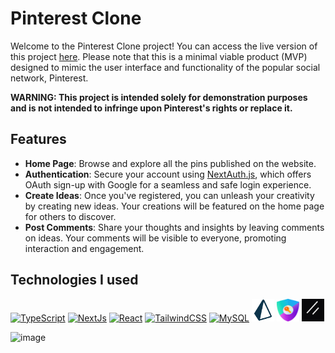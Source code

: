 # Pinterest Clone
Welcome to the Pinterest Clone project! You can access the live version of this project [here](https://pinterest-clone-amber.vercel.app/). Please note that this is a minimal viable product (MVP) designed to mimic the user interface and functionality of the popular social network, Pinterest.

**WARNING: This project is intended solely for demonstration purposes and is not intended to infringe upon Pinterest's rights or replace it.**

## Features
- **Home Page**: Browse and explore all the pins published on the website.
- **Authentication**: Secure your account using [NextAuth.js](https://next-auth.js.org/), which offers OAuth sign-up with Google for a seamless and safe login experience.
- **Create Ideas**: Once you've registered, you can unleash your creativity by creating new ideas. Your creations will be featured on the home page for others to discover.
- **Post Comments**: Share your thoughts and insights by leaving comments on ideas. Your comments will be visible to everyone, promoting interaction and engagement.

## Technologies I used
<p align="left">
<a href="https://www.typescriptlang.org/" target="_blank" rel="noreferrer"><img src="https://raw.githubusercontent.com/danielcranney/readme-generator/main/public/icons/skills/typescript-colored.svg" width="36" height="36" alt="TypeScript" /></a>
<a href="https://nextjs.org/docs" target="_blank" rel="noreferrer"><img src="https://raw.githubusercontent.com/danielcranney/readme-generator/main/public/icons/skills/nextjs-colored.svg" width="36" height="36" alt="NextJs" /></a>
<a href="https://reactjs.org/" target="_blank" rel="noreferrer"><img src="https://raw.githubusercontent.com/danielcranney/readme-generator/main/public/icons/skills/react-colored.svg" width="36" height="36" alt="React" /></a>
<a href="https://tailwindcss.com/" target="_blank" rel="noreferrer"><img src="https://raw.githubusercontent.com/danielcranney/readme-generator/main/public/icons/skills/tailwindcss-colored.svg" width="36" height="36" alt="TailwindCSS" /></a>
<a href="https://www.mysql.com/" target="_blank" rel="noreferrer"><img src="https://raw.githubusercontent.com/danielcranney/readme-generator/main/public/icons/skills/mysql-colored.svg" width="36" height="36" alt="MySQL" /></a>
<a href="https://www.prisma.io/" target="_blank" rel="noreferrer"><img src="readme_files/prisma.png" width="36" height="36" alt="Prisma" /></a>
<a href="https://next-auth.js.org/" target="_blank" rel="noreferrer"><img src="readme_files/next-auth.png" width="36" height="36" alt="NextAuth.js" /></a>
<a href="https://ui.shadcn.com/" target="_blank" rel="noreferrer"><img src="readme_files/shadcn-ui.png" width="36" height="36" alt="shadcn/ui" /></a>
</p>

![image](https://github.com/ZeberMVP/pinterest-clone/assets/106594858/90dce56d-e9d8-4b03-9e75-d62c3fecfc6f)
